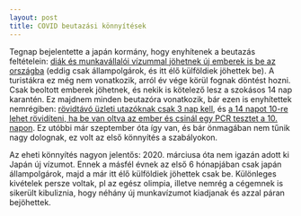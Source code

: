 ```yaml
---
layout: post
title: COVID beutazási könnyítések
---
```


Tegnap bejelentette a japán kormány, hogy enyhítenek a beutazás feltételein: [diák és munkavállalói vízummal jöhetnek új emberek is be az országba](https://www3.nhk.or.jp/nhkworld/en/news/20211105_31/) (eddig csak állampolgárok, és itt élő külföldiek jöhettek be). A turistákra ez még nem vonatkozik, arról év vége körül fognak döntést hozni. Csak beoltott emberek jöhetnek, és nekik is kötelező lesz a szokásos 14 nap karantén. Ez majdnem minden beutazóra vonatkozik, bár ezen is enyhítettek nemrégiben: [rövidtávó üzleti utazóknak csak 3 nap kell](https://english.kyodonews.net/news/2021/11/04b1a331ede5-breaking-news-japan-to-cut-covid-quarantine-to-3-days-for-business-travelers-mon.html), és [a 14 napot 10-re lehet rövidíteni, ha be van oltva az ember és csinál egy PCR tesztet a 10. napon](https://www.japantimes.co.jp/news/2021/09/09/national/japan-quarantine-vaccinated-travelers-reduced/). Ez utóbbi már szeptember óta így van, és bár önmagában nem tűnik nagy dolognak, ez volt az első könnyítés a szabályokon. 

Az eheti könnyítés nagyon jelentős: 2020. márciusa óta nem igazán adott ki Japán új vízumot. Ennek a másfél évnek az első 6 hónapjában csak japán állampolgárok, majd a már itt élő külföldiek jöhettek csak be. Különleges kivételek persze voltak, pl az egész olimpia, illetve nemrég a cégemnek is sikerült kibuliznia, hogy néhány új munkavízumot kiadjanak és azzal páran bejöhettek.
